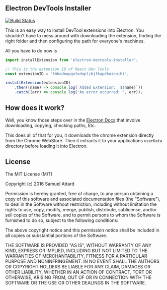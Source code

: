 Electron DevTools Installer
---------------------------

[![Build Status](https://travis-ci.org/GPMDP/electron-devtools-installer.svg?branch=master)](https://travis-ci.org/GPMDP/electron-devtools-installer)

This is an easy way to install DevTool extensions into Electron.  You shouldn't
have to mess around with downloading the extension, finding the right folder and
then configuring the path for everyone's machines.

All you have to do now is

```js
import installExtension from 'electron-devtools-installer';

// This is the extension ID of React Dev Tools
const extensionID = 'fmkadmapgofadopljbjfkapdkoienihi';

installExtension(extensionID)
    .then((name) => console.log(`Added Extension:  ${name}`))
    .catch((err) => console.log('An error occurred: ', err));
```

## How does it work?

Well, you know those steps over in the [Electron Docs](https://github.com/electron/electron/blob/master/docs/tutorial/devtools-extension.md)
that involve downloading, copying, checking paths, Etc.

This does all of that for you, it downloads the chrome extension directly from
the Chrome WebStore.  Then it extracts it to your applications `userData` directory
before loading it into Electron.


License
-------

The MIT License (MIT)

Copyright (c) 2016 Samuel Attard

Permission is hereby granted, free of charge, to any person obtaining a copy of
this software and associated documentation files (the "Software"), to deal in
the Software without restriction, including without limitation the rights to
use, copy, modify, merge, publish, distribute, sublicense, and/or sell copies of
the Software, and to permit persons to whom the Software is furnished to do so,
subject to the following conditions:

The above copyright notice and this permission notice shall be included in all
copies or substantial portions of the Software.

THE SOFTWARE IS PROVIDED "AS IS", WITHOUT WARRANTY OF ANY KIND, EXPRESS OR
IMPLIED, INCLUDING BUT NOT LIMITED TO THE WARRANTIES OF MERCHANTABILITY, FITNESS
FOR A PARTICULAR PURPOSE AND NONINFRINGEMENT. IN NO EVENT SHALL THE AUTHORS OR
COPYRIGHT HOLDERS BE LIABLE FOR ANY CLAIM, DAMAGES OR OTHER LIABILITY, WHETHER
IN AN ACTION OF CONTRACT, TORT OR OTHERWISE, ARISING FROM, OUT OF OR IN
CONNECTION WITH THE SOFTWARE OR THE USE OR OTHER DEALINGS IN THE SOFTWARE.
